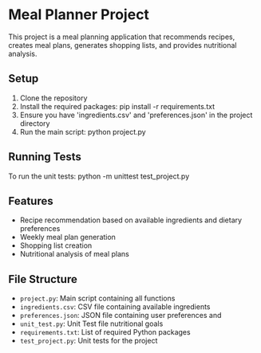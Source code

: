 # Meal Planner Project
This project is a meal planning application that recommends recipes,
creates meal plans, generates shopping lists, and provides nutritional
analysis.
## Setup
1. Clone the repository
2. Install the required packages:
   pip install -r requirements.txt
3. Ensure you have 'ingredients.csv' and 'preferences.json' in the
project directory
4. Run the main script:
python project.py
## Running Tests
To run the unit tests:
python -m unittest test_project.py
## Features
- Recipe recommendation based on available ingredients and dietary
preferences
- Weekly meal plan generation
- Shopping list creation
- Nutritional analysis of meal plans
## File Structure
- `project.py`: Main script containing all functions
- `ingredients.csv`: CSV file containing available ingredients
- `preferences.json`: JSON file containing user preferences and
- `unit_test.py`: Unit Test file
nutritional goals
- `requirements.txt`: List of required Python packages
- `test_project.py`: Unit tests for the project

